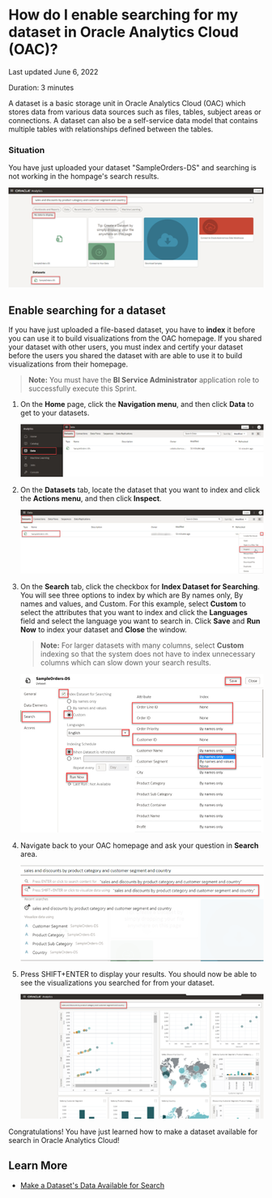 # How do I enable searching for my dataset in Oracle Analytics Cloud (OAC)?

Last updated June 6, 2022

Duration: 3 minutes

A dataset is a basic storage unit in Oracle Analytics Cloud (OAC) which stores data from various data sources such as files, tables, subject areas or connections. A dataset can also be a self-service data model that contains multiple tables with relationships defined between the tables.

### Situation 
You have just uploaded your dataset "SampleOrders-DS" and searching is not working in the hompage's search results.

   ![No Data](images/no-data-to-display.png)

## Enable searching for a dataset
If you have just uploaded a file-based dataset, you have to **index** it before you can use it to build visualizations from the OAC homepage. If you shared your dataset with other users, you must index and certify your dataset before the users you shared the dataset with are able to use it to build visualizations from their homepage.
> **Note:** You must have the **BI Service Administrator** application role to successfully execute this Sprint.

1. On the **Home** page, click the **Navigation menu**, and then click **Data** to get to your datasets.  
   
   ![Data](images/navigator-data.png)

2. On the **Datasets** tab, locate the dataset that you want to index and click the **Actions menu**, and then click **Inspect**.

   ![Inspect Dataset](images/dataset-inspect.png)   

3. On the **Search** tab, click the checkbox for **Index Dataset for Searching**. You will see three options to index by which are By names only, By names and values, and Custom. For this example, select **Custom** to select the attributes that you want to index and click the **Languages** field and select the language you want to search in. Click **Save** and **Run Now** to index your dataset and **Close** the window.

    > **Note:**  For larger datasets with many columns, select **Custom** indexing so that the system does not have to index unnecessary columns which can slow down your search results.
    
   ![Index Search Options](images/dataset-search-index.png)  
    

4. Navigate back to your OAC homepage and ask your question in **Search** area.

   ![Ask Question](images/ask-question.png)

6. Press SHIFT+ENTER to display your results. You should now be able to see the visualizations you searched for from your dataset.

   ![Home Page](images/data-to-display.png)  


Congratulations! You have just learned how to make a dataset available for search in Oracle Analytics Cloud! 


## Learn More
* [Make a Dataset's Data Available for Search](https://docs.oracle.com/en/cloud/paas/analytics-cloud/acubi/make-datasets-data-available-search.html#GUID-90C1150A-473D-4460-B0C3-287FC6441128)
